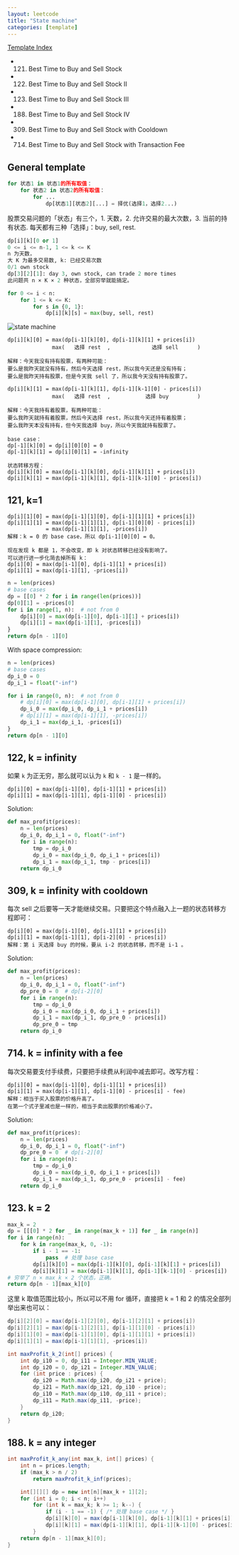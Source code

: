 ```yaml
---
layout: leetcode
title: "State machine"
categories: [template]
---
```


[Template Index](../template_list.md)

* 121. Best Time to Buy and Sell Stock
* 122. Best Time to Buy and Sell Stock II
* 123. Best Time to Buy and Sell Stock III
* 188. Best Time to Buy and Sell Stock IV
* 309. Best Time to Buy and Sell Stock with Cooldown
* 714. Best Time to Buy and Sell Stock with Transaction Fee

## General template

```python
for 状态1 in 状态1的所有取值：
    for 状态2 in 状态2的所有取值：
        for ...
            dp[状态1][状态2][...] = 择优(选择1，选择2...)
```            

股票交易问题的「状态」有三个，1. 天数，2. 允许交易的最大次数，3. 当前的持有状态.
每天都有三种「选择」：buy, sell, rest.


```python
dp[i][k][0 or 1]
0 <= i <= n-1, 1 <= k <= K
n 为天数，
大 K 为最多交易数, k: 已经交易次数
0/1 own stock
dp[3][2][1]: day 3, own stock, can trade 2 more times
此问题共 n × K × 2 种状态，全部穷举就能搞定。

for 0 <= i < n:
    for 1 <= k <= K:
        for s in {0, 1}:
            dp[i][k][s] = max(buy, sell, rest)
```

![state machine](stock-trading-state-machine.png)

```
dp[i][k][0] = max(dp[i-1][k][0], dp[i-1][k][1] + prices[i])
              max(   选择 rest  ,             选择 sell      )

解释：今天我没有持有股票，有两种可能：
要么是我昨天就没有持有，然后今天选择 rest，所以我今天还是没有持有；
要么是我昨天持有股票，但是今天我 sell 了，所以我今天没有持有股票了。

dp[i][k][1] = max(dp[i-1][k][1], dp[i-1][k-1][0] - prices[i])
              max(   选择 rest  ,           选择 buy         )

解释：今天我持有着股票，有两种可能：
要么我昨天就持有着股票，然后今天选择 rest，所以我今天还持有着股票；
要么我昨天本没有持有，但今天我选择 buy，所以今天我就持有股票了。
```

```
base case：
dp[-1][k][0] = dp[i][0][0] = 0
dp[-1][k][1] = dp[i][0][1] = -infinity

状态转移方程：
dp[i][k][0] = max(dp[i-1][k][0], dp[i-1][k][1] + prices[i])
dp[i][k][1] = max(dp[i-1][k][1], dp[i-1][k-1][0] - prices[i])
```

## 121, k=1

```
dp[i][1][0] = max(dp[i-1][1][0], dp[i-1][1][1] + prices[i])
dp[i][1][1] = max(dp[i-1][1][1], dp[i-1][0][0] - prices[i]) 
            = max(dp[i-1][1][1], -prices[i])
解释：k = 0 的 base case，所以 dp[i-1][0][0] = 0。

现在发现 k 都是 1，不会改变，即 k 对状态转移已经没有影响了。
可以进行进一步化简去掉所有 k：
dp[i][0] = max(dp[i-1][0], dp[i-1][1] + prices[i])
dp[i][1] = max(dp[i-1][1], -prices[i])
```

```python
n = len(prices)
# base cases
dp = [[0] * 2 for i in range(len(prices))]
dp[0][1] = -prices[0]
for i in range(1, n):  # not from 0
    dp[i][0] = max(dp[i-1][0], dp[i-1][1] + prices[i])
    dp[i][1] = max(dp[i-1][1], -prices[i])
}
return dp[n - 1][0]
```

With space compression: 

```python
n = len(prices)
# base cases
dp_i_0 = 0
dp_i_1 = float("-inf")

for i in range(0, n):  # not from 0
    # dp[i][0] = max(dp[i-1][0], dp[i-1][1] + prices[i])
    dp_i_0 = max(dp_i_0, dp_i_1 + prices[i])
    # dp[i][1] = max(dp[i-1][1], -prices[i])
    dp_i_1 = max(dp_i_1, -prices[i])
}
return dp[n - 1][0]
```

## 122, k = infinity

如果 `k` 为正无穷，那么就可以认为 `k` 和 `k - 1` 是一样的。
```
dp[i][0] = max(dp[i-1][0], dp[i-1][1] + prices[i])
dp[i][1] = max(dp[i-1][1], dp[i-1][0] - prices[i])
```

Solution:

```python
def max_profit(prices):
    n = len(prices)
    dp_i_0, dp_i_1 = 0, float("-inf")
    for i in range(n):
        tmp = dp_i_0
        dp_i_0 = max(dp_i_0, dp_i_1 + prices[i])
        dp_i_1 = max(dp_i_1, tmp - prices[i])
    return dp_i_0
```

## 309, k = infinity with cooldown

每次 sell 之后要等一天才能继续交易。只要把这个特点融入上一题的状态转移方程即可：

```
dp[i][0] = max(dp[i-1][0], dp[i-1][1] + prices[i])
dp[i][1] = max(dp[i-1][1], dp[i-2][0] - prices[i])
解释：第 i 天选择 buy 的时候，要从 i-2 的状态转移，而不是 i-1 。
```

Solution:

```python
def max_profit(prices):
    n = len(prices)
    dp_i_0, dp_i_1 = 0, float("-inf")
    dp_pre_0 = 0  # dp[i-2][0]
    for i in range(n):
        tmp = dp_i_0
        dp_i_0 = max(dp_i_0, dp_i_1 + prices[i])
        dp_i_1 = max(dp_i_1, dp_pre_0 - prices[i])
        dp_pre_0 = tmp
    return dp_i_0
```

## 714. k = infinity with a fee

每次交易要支付手续费，只要把手续费从利润中减去即可。改写方程：

```
dp[i][0] = max(dp[i-1][0], dp[i-1][1] + prices[i])
dp[i][1] = max(dp[i-1][1], dp[i-1][0] - prices[i] - fee)
解释：相当于买入股票的价格升高了。
在第一个式子里减也是一样的，相当于卖出股票的价格减小了。
```

Solution: 

```python
def max_profit(prices):
    n = len(prices)
    dp_i_0, dp_i_1 = 0, float("-inf")
    dp_pre_0 = 0  # dp[i-2][0]
    for i in range(n):
        tmp = dp_i_0
        dp_i_0 = max(dp_i_0, dp_i_1 + prices[i])
        dp_i_1 = max(dp_i_1, dp_pre_0 - prices[i] - fee)
    return dp_i_0
```

## 123. k = 2

```python
max_k = 2
dp = [[[0] * 2 for _ in range(max_k + 1)] for _ in range(n)]
for i in range(n):
    for k in range(max_k, 0, -1):
        if i - 1 == -1:
            pass  # 处理 base case 
        dp[i][k][0] = max(dp[i-1][k][0], dp[i-1][k][1] + prices[i])
        dp[i][k][1] = max(dp[i-1][k][1], dp[i-1][k-1][0] - prices[i])
# 穷举了 n × max_k × 2 个状态，正确。
return dp[n - 1][max_k][0]
```

这里 k 取值范围比较小，所以可以不用 for 循环，直接把 k = 1 和 2 的情况全部列举出来也可以：

```java
dp[i][2][0] = max(dp[i-1][2][0], dp[i-1][2][1] + prices[i])
dp[i][2][1] = max(dp[i-1][2][1], dp[i-1][1][0] - prices[i])
dp[i][1][0] = max(dp[i-1][1][0], dp[i-1][1][1] + prices[i])
dp[i][1][1] = max(dp[i-1][1][1], -prices[i])

int maxProfit_k_2(int[] prices) {
    int dp_i10 = 0, dp_i11 = Integer.MIN_VALUE;
    int dp_i20 = 0, dp_i21 = Integer.MIN_VALUE;
    for (int price : prices) {
        dp_i20 = Math.max(dp_i20, dp_i21 + price);
        dp_i21 = Math.max(dp_i21, dp_i10 - price);
        dp_i10 = Math.max(dp_i10, dp_i11 + price);
        dp_i11 = Math.max(dp_i11, -price);
    }
    return dp_i20;
}
```

## 188. k = any integer

```java
int maxProfit_k_any(int max_k, int[] prices) {
    int n = prices.length;
    if (max_k > n / 2) 
        return maxProfit_k_inf(prices);

    int[][][] dp = new int[n][max_k + 1][2];
    for (int i = 0; i < n; i++) 
        for (int k = max_k; k >= 1; k--) {
            if (i - 1 == -1) { /* 处理 base case */ }
            dp[i][k][0] = max(dp[i-1][k][0], dp[i-1][k][1] + prices[i]);
            dp[i][k][1] = max(dp[i-1][k][1], dp[i-1][k-1][0] - prices[i]);     
        }
    return dp[n - 1][max_k][0];
}
```